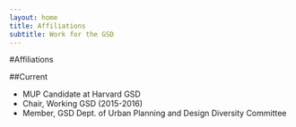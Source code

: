 ```yaml
---
layout: home
title: Affiliations
subtitle: Work for the GSD
---
```


#Affiliations

##Current
*  MUP Candidate at Harvard GSD
*  Chair, Working GSD (2015-2016)
*  Member, GSD Dept. of Urban Planning and Design Diversity Committee